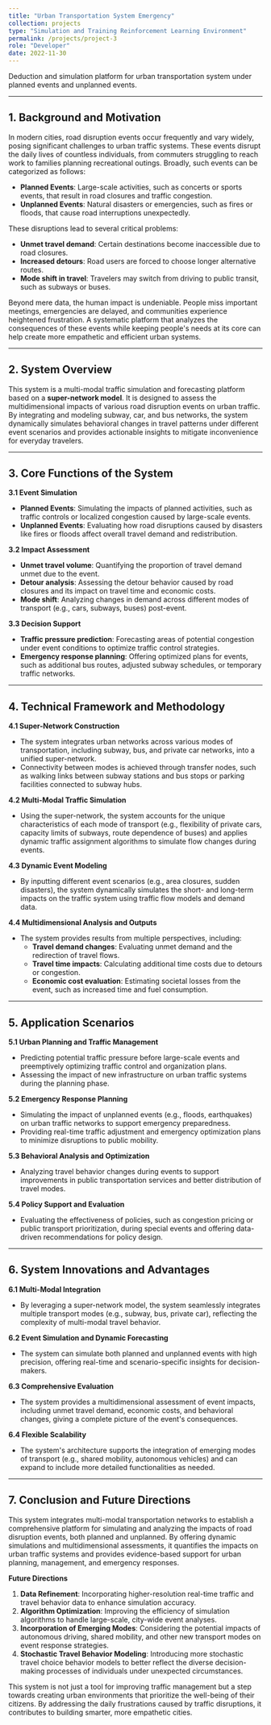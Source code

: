 ```yaml
---
title: "Urban Transportation System Emergency"
collection: projects
type: "Simulation and Training Reinforcement Learning Environment"
permalink: /projects/project-3
role: "Developer"
date: 2022-11-30
---
```


Deduction and simulation platform for urban transportation system under planned events and unplanned events.

---

## **1. Background and Motivation**

In modern cities, road disruption events occur frequently and vary widely, posing significant challenges to urban traffic systems. These events disrupt the daily lives of countless individuals, from commuters struggling to reach work to families planning recreational outings. Broadly, such events can be categorized as follows:  
- **Planned Events**: Large-scale activities, such as concerts or sports events, that result in road closures and traffic congestion.  
- **Unplanned Events**: Natural disasters or emergencies, such as fires or floods, that cause road interruptions unexpectedly.

These disruptions lead to several critical problems:  
- **Unmet travel demand**: Certain destinations become inaccessible due to road closures.  
- **Increased detours**: Road users are forced to choose longer alternative routes.  
- **Mode shift in travel**: Travelers may switch from driving to public transit, such as subways or buses.

Beyond mere data, the human impact is undeniable. People miss important meetings, emergencies are delayed, and communities experience heightened frustration. A systematic platform that analyzes the consequences of these events while keeping people's needs at its core can help create more empathetic and efficient urban systems.

---

## **2. System Overview**

This system is a multi-modal traffic simulation and forecasting platform based on a **super-network model**. It is designed to assess the multidimensional impacts of various road disruption events on urban traffic. By integrating and modeling subway, car, and bus networks, the system dynamically simulates behavioral changes in travel patterns under different event scenarios and provides actionable insights to mitigate inconvenience for everyday travelers.

---

## **3. Core Functions of the System**

 **3.1 Event Simulation**
- **Planned Events**: Simulating the impacts of planned activities, such as traffic controls or localized congestion caused by large-scale events.  
- **Unplanned Events**: Evaluating how road disruptions caused by disasters like fires or floods affect overall travel demand and redistribution.

 **3.2 Impact Assessment**
- **Unmet travel volume**: Quantifying the proportion of travel demand unmet due to the event.  
- **Detour analysis**: Assessing the detour behavior caused by road closures and its impact on travel time and economic costs.  
- **Mode shift**: Analyzing changes in demand across different modes of transport (e.g., cars, subways, buses) post-event.

 **3.3 Decision Support**
- **Traffic pressure prediction**: Forecasting areas of potential congestion under event conditions to optimize traffic control strategies.  
- **Emergency response planning**: Offering optimized plans for events, such as additional bus routes, adjusted subway schedules, or temporary traffic networks.

---

## **4. Technical Framework and Methodology**

 **4.1 Super-Network Construction**
- The system integrates urban networks across various modes of transportation, including subway, bus, and private car networks, into a unified super-network.  
- Connectivity between modes is achieved through transfer nodes, such as walking links between subway stations and bus stops or parking facilities connected to subway hubs.

 **4.2 Multi-Modal Traffic Simulation**
- Using the super-network, the system accounts for the unique characteristics of each mode of transport (e.g., flexibility of private cars, capacity limits of subways, route dependence of buses) and applies dynamic traffic assignment algorithms to simulate flow changes during events.

 **4.3 Dynamic Event Modeling**
- By inputting different event scenarios (e.g., area closures, sudden disasters), the system dynamically simulates the short- and long-term impacts on the traffic system using traffic flow models and demand data.

 **4.4 Multidimensional Analysis and Outputs**
- The system provides results from multiple perspectives, including:  
  - **Travel demand changes**: Evaluating unmet demand and the redirection of travel flows.  
  - **Travel time impacts**: Calculating additional time costs due to detours or congestion.  
  - **Economic cost evaluation**: Estimating societal losses from the event, such as increased time and fuel consumption.

---

## **5. Application Scenarios**

 **5.1 Urban Planning and Traffic Management**
- Predicting potential traffic pressure before large-scale events and preemptively optimizing traffic control and organization plans.  
- Assessing the impact of new infrastructure on urban traffic systems during the planning phase.

 **5.2 Emergency Response Planning**
- Simulating the impact of unplanned events (e.g., floods, earthquakes) on urban traffic networks to support emergency preparedness.  
- Providing real-time traffic adjustment and emergency optimization plans to minimize disruptions to public mobility.

 **5.3 Behavioral Analysis and Optimization**
- Analyzing travel behavior changes during events to support improvements in public transportation services and better distribution of travel modes.

 **5.4 Policy Support and Evaluation**
- Evaluating the effectiveness of policies, such as congestion pricing or public transport prioritization, during special events and offering data-driven recommendations for policy design.

---

## **6. System Innovations and Advantages**

 **6.1 Multi-Modal Integration**
- By leveraging a super-network model, the system seamlessly integrates multiple transport modes (e.g., subway, bus, private car), reflecting the complexity of multi-modal travel behavior.

 **6.2 Event Simulation and Dynamic Forecasting**
- The system can simulate both planned and unplanned events with high precision, offering real-time and scenario-specific insights for decision-makers.

 **6.3 Comprehensive Evaluation**
- The system provides a multidimensional assessment of event impacts, including unmet travel demand, economic costs, and behavioral changes, giving a complete picture of the event's consequences.

 **6.4 Flexible Scalability**
- The system's architecture supports the integration of emerging modes of transport (e.g., shared mobility, autonomous vehicles) and can expand to include more detailed functionalities as needed.

---

## **7. Conclusion and Future Directions**

This system integrates multi-modal transportation networks to establish a comprehensive platform for simulating and analyzing the impacts of road disruption events, both planned and unplanned. By offering dynamic simulations and multidimensional assessments, it quantifies the impacts on urban traffic systems and provides evidence-based support for urban planning, management, and emergency responses.

 **Future Directions**
1. **Data Refinement**: Incorporating higher-resolution real-time traffic and travel behavior data to enhance simulation accuracy.  
2. **Algorithm Optimization**: Improving the efficiency of simulation algorithms to handle large-scale, city-wide event analyses.  
3. **Incorporation of Emerging Modes**: Considering the potential impacts of autonomous driving, shared mobility, and other new transport modes on event response strategies.  
4. **Stochastic Travel Behavior Modeling**: Introducing more stochastic travel choice behavior models to better reflect the diverse decision-making processes of individuals under unexpected circumstances.

This system is not just a tool for improving traffic management but a step towards creating urban environments that prioritize the well-being of their citizens. By addressing the daily frustrations caused by traffic disruptions, it contributes to building smarter, more empathetic cities.

